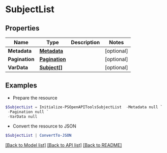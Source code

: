 # SubjectList
## Properties

Name | Type | Description | Notes
------------ | ------------- | ------------- | -------------
**Metadata** | [**Metadata**](Metadata.md) |  | [optional] 
**Pagination** | [**Pagination**](Pagination.md) |  | [optional] 
**VarData** | [**Subject[]**](Subject.md) |  | [optional] 

## Examples

- Prepare the resource
```powershell
$SubjectList = Initialize-PSOpenAPIToolsSubjectList  -Metadata null `
 -Pagination null `
 -VarData null
```

- Convert the resource to JSON
```powershell
$SubjectList | ConvertTo-JSON
```

[[Back to Model list]](../README.md#documentation-for-models) [[Back to API list]](../README.md#documentation-for-api-endpoints) [[Back to README]](../README.md)

